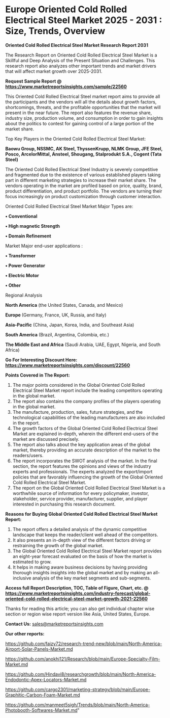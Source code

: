 # Europe Oriented Cold Rolled Electrical Steel Market 2025 - 2031 : Size, Trends, Overview

<strong>Oriented Cold Rolled Electrical Steel Market Research Report 2031</strong>

The Research Report on Oriented Cold Rolled Electrical Steel Market is a Skillful and Deep Analysis of the Present Situation and Challenges. This research report also analyzes other important trends and market drivers that will affect market growth over 2025-2031.

<strong>Request Sample Report @ <a href=https://www.marketreportsinsights.com/sample/22560>https://www.marketreportsinsights.com/sample/22560</a></strong>

This Oriented Cold Rolled Electrical Steel market report aims to provide all the participants and the vendors will all the details about growth factors, shortcomings, threats, and the profitable opportunities that the market will present in the near future. The report also features the revenue share, industry size, production volume, and consumption in order to gain insights about the politics to contest for gaining control of a large portion of the market share.

Top Key Players in the Oriented Cold Rolled Electrical Steel Market:

<strong>Baowu Group, NSSMC, AK Steel, ThyssenKrupp, NLMK Group, JFE Steel, Posco, ArcelorMittal, Ansteel, Shougang, Stalprodukt S.A., Cogent (Tata Steel)</strong>

The Oriented Cold Rolled Electrical Steel Industry is severely competitive and fragmented due to the existence of various established players taking part in different marketing strategies to increase their market share. The vendors operating in the market are profiled based on price, quality, brand, product differentiation, and product portfolio. The vendors are turning their focus increasingly on product customization through customer interaction.

Oriented Cold Rolled Electrical Steel Market Major Types are:

<strong>• Conventional

• High magnetic Strength

• Domain Refinement</strong>

Market Major end-user applications :

<strong>• Transformer

• Power Generator

• Electric Motor

• Other</strong>

Regional Analysis

</u><strong><b>North America</b></strong> (the United States, Canada, and Mexico)

<strong><b>Europe </b></strong>(Germany, France, UK, Russia, and Italy)

<strong><b>Asia-Pacific</b></strong> (China, Japan, Korea, India, and Southeast Asia)

<strong><b>South America</b></strong> (Brazil, Argentina, Colombia, etc.)

<strong><b>The Middle East and Africa</b></strong> (Saudi Arabia, UAE, Egypt, Nigeria, and South Africa)

<strong>Go For Interesting Discount Here: <a href=https://www.marketreportsinsights.com/discount/22560>https://www.marketreportsinsights.com/discount/22560</a></strong>

<strong>Points Covered in The Report:</strong>
<ol>
  <li>The major points considered in the Global Oriented Cold Rolled Electrical Steel Market report include the leading competitors operating in the global market.</li>
  <li>The report also contains the company profiles of the players operating in the global market.</li>
  <li>The manufacture, production, sales, future strategies, and the technological capabilities of the leading manufacturers are also included in the report.</li>
  <li>The growth factors of the Global Oriented Cold Rolled Electrical Steel Market are explained in-depth, wherein the different end-users of the market are discussed precisely.</li>
  <li>The report also talks about the key application areas of the global market, thereby providing an accurate description of the market to the readers/users.</li>
  <li>The report incorporates the SWOT analysis of the market. In the final section, the report features the opinions and views of the industry experts and professionals. The experts analyzed the export/import policies that are favorably influencing the growth of the Global Oriented Cold Rolled Electrical Steel Market.</li>
  <li>The report on the Global Oriented Cold Rolled Electrical Steel Market is a worthwhile source of information for every policymaker, investor, stakeholder, service provider, manufacturer, supplier, and player interested in purchasing this research document.</li>
</ol>
<strong>Reasons for Buying Global Oriented Cold Rolled Electrical Steel Market Report:</strong>

<ol>
  <li>The report offers a detailed analysis of the dynamic competitive landscape that keeps the reader/client well ahead of the competitors.</li>
  <li>It also presents an in-depth view of the different factors driving or restraining the growth of the global market.</li>
  <li>The Global Oriented Cold Rolled Electrical Steel Market report provides an eight-year forecast evaluated on the basis of how the market is estimated to grow.</li>
  <li>It helps in making aware business decisions by having providing thorough insights insights into the global market and by making an all-inclusive analysis of the key market segments and sub-segments.</li>
</ol>
<strong>Access full Report Description, TOC, Table of Figure, Chart, etc. @ <a href=https://www.marketreportsinsights.com/industry-forecast/global-oriented-cold-rolled-electrical-steel-market-growth-2021-22560>https://www.marketreportsinsights.com/industry-forecast/global-oriented-cold-rolled-electrical-steel-market-growth-2021-22560</a></strong>


Thanks for reading this article; you can also get individual chapter wise section or region wise report version like Asia, United States, Europe.

<strong>Contact Us:</strong>
sales@marketreportsinsights.com

<strong>Our other reports:</strong>

<a href=https://github.com/faizy72/research-trend-new/blob/main/North-America-Airport-Solar-Panels-Market.md>https://github.com/faizy72/research-trend-new/blob/main/North-America-Airport-Solar-Panels-Market.md</a>

<a href=https://github.com/anokhi121/Research/blob/main/Europe-Specialty-Film-Market.md>https://github.com/anokhi121/Research/blob/main/Europe-Specialty-Film-Market.md</a>

<a href=https://github.com/Hindavi8/researchgrowth/blob/main/North-America-Endodontic-Apex-Locators-Market.md>https://github.com/Hindavi8/researchgrowth/blob/main/North-America-Endodontic-Apex-Locators-Market.md</a>

<a href=https://github.com/cargo2301/marketing-strategy/blob/main/Europe-Graphitic-Carbon-Foam-Market.md>https://github.com/cargo2301/marketing-strategy/blob/main/Europe-Graphitic-Carbon-Foam-Market.md</a>

<a href=https://github.com/manmeet5sigh/Trends/blob/main/North-America-Photobooth-Softwares-Market.md>https://github.com/manmeet5sigh/Trends/blob/main/North-America-Photobooth-Softwares-Market.md</a>"
